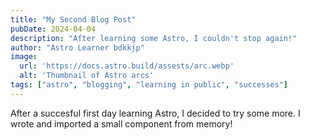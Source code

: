 ```yaml
---
title: "My Second Blog Post"
pubDate: 2024-04-04
description: "After learning some Astro, I couldn't stop again!"
author: "Astro Learner bdkkjp"
image:
  url: 'https://docs.astro.build/assests/arc.webp'
  alt: 'Thumbnail of Astro arcs'
tags: ["astro", "blogging", "learning in public", "successes"]
---
```

After a succesful first day learning Astro, I decided to try some more. I wrote and imported a small component from memory!
